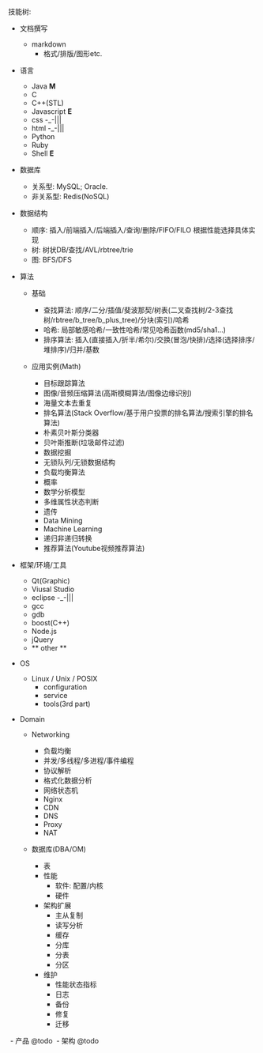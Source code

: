 技能树:

- 文档撰写
  - markdown
     - 格式/排版/图形etc.

- 语言
  - Java **M**
  - C
  - C++(STL)
  - Javascript **E**
  - css  -_-|||
  - html -_-|||
  - Python
  - Ruby
  - Shell **E**
  
- 数据库
    - 关系型: MySQL; Oracle.
    - 非关系型: Redis(NoSQL)
    
- 数据结构
  - 顺序: 插入/前端插入/后端插入/查询/删除/FIFO/FILO 根据性能选择具体实现
  - 树: 树状DB/查找/AVL/rbtree/trie
  - 图: BFS/DFS

- 算法
  - 基础
    - 查找算法: 顺序/二分/插值/斐波那契/树表(二叉查找树/2-3查找树/rbtree/b_tree/b_plus_tree)/分块(索引)/哈希
    - 哈希: 局部敏感哈希/一致性哈希/常见哈希函数(md5/sha1...)
    - 排序算法: 插入(直接插入/折半/希尔)/交换(冒泡/快排)/选择(选择排序/堆排序)/归并/基数
    
  - 应用实例(Math)
    - 目标跟踪算法
    - 图像/音频压缩算法(高斯模糊算法/图像边缘识别)
    - 海量文本去重复
    - 排名算法(Stack Overflow/基于用户投票的排名算法/搜索引擎的排名算法)
    - 朴素贝叶斯分类器
    - 贝叶斯推断(垃圾邮件过滤)
    - 数据挖掘
    - 无锁队列/无锁数据结构
    - 负载均衡算法
    - 概率
    - 数学分析模型
    - 多维属性状态判断
    - 遗传
    - Data Mining
    - Machine Learning
    - 递归非递归转换
    - 推荐算法(Youtube视频推荐算法)
    
    
- 框架/环境/工具
  - Qt(Graphic)
  - Viusal Studio
  - eclipse -_-|||
  - gcc
  - gdb
  - boost(C++)
  - Node.js
  - jQuery
  - ** other **
 
- OS
  - Linux / Unix / POSIX
    - configuration
    - service
    - tools(3rd part)
    
- Domain
  - Networking
    - 负载均衡
    - 并发/多线程/多进程/事件编程
    - 协议解析
    - 格式化数据分析
    - 网络状态机
    - Nginx
    - CDN
    - DNS
    - Proxy
    - NAT

  - 数据库(DBA/OM)
    - 表
    - 性能
      - 软件: 配置/内核
      - 硬件
    - 架构扩展
      - 主从复制
      - 读写分析
      - 缓存
      - 分库
      - 分表
      - 分区
    - 维护
      - 性能状态指标
      - 日志
      - 备份
      - 修复
      - 迁移
  
  - 产品 @todo
  - 架构 @todo
